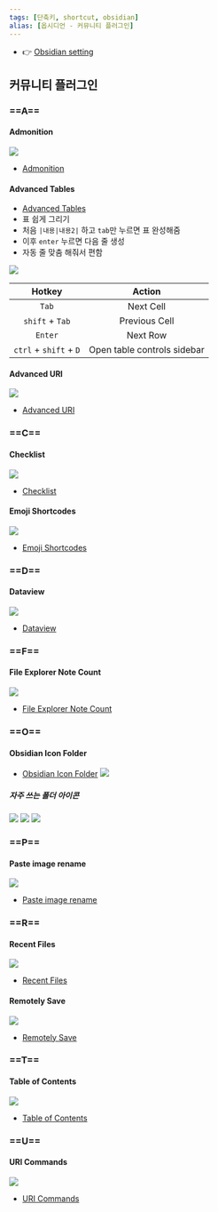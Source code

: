 ```yaml
---
tags: [단축키, shortcut, obsidian]
alias: [옵시디언 - 커뮤니티 플러그인]
---
```


- 👉 [Obsidian setting](Obsidian%20setting.md)

## 커뮤니티 플러그인

### ==A==
#### Admonition
![](assets/Obsidian%20setting%20-%20Community%20plugin.png)
- [Admonition](obsidian://show-plugin?id=obsidian-admonition)

#### Advanced Tables
- [Advanced Tables](obsidian://show-plugin?id=table-editor-obsidian) 
- 표 쉽게 그리기
- 처음 `|내용|내용2|` 하고 `tab`만 누르면 표 완성해줌
- 이후 `enter` 누르면 다음 줄 생성
- 자동 줄 맞춤 해줘서 편함

![](assets/Obsidian%20setting%20-%20Community%20plugin-1.png)

| Hotkey                 | Action                      |
| :--------------------: | :-------------------------: |
| `Tab`                  | Next Cell                   |
| ``shift`` + `Tab`        | Previous Cell               |
| `Enter`                | Next Row                    |
| ``ctrl`` + ``shift`` + `D` | Open table controls sidebar |

#### Advanced URI
![](assets/Obsidian%20setting%20-%20Community%20plugin-2.png)
- [Advanced URI](obsidian://show-plugin?id=obsidian-advanced-uri)

### ==C==
#### Checklist
![](assets/Obsidian%20setting%20-%20Community%20plugin-3.png)
- [Checklist](obsidian://show-plugin?id=obsidian-checklist-plugin)

#### Emoji Shortcodes
![](assets/Obsidian%20setting%20-%20Community%20plugin-4.png)
- [Emoji Shortcodes](obsidian://show-plugin?id=emoji-shortcodes)

### ==D==
#### Dataview
![](assets/Obsidian%20setting%20-%20Community%20plugin-5.png)
- [Dataview](obsidian://show-plugin?id=dataview)

### ==F==
#### File Explorer Note Count
![](assets/Obsidian%20setting%20-%20Community%20plugin-6.png)
- [File Explorer Note Count](obsidian://show-plugin?id=file-explorer-note-count)


### ==O==
#### Obsidian Icon Folder
- [Obsidian Icon Folder](obsidian://show-plugin?id=obsidian-icon-folder)
![](assets/Obsidian%20setting%20-%20Community%20plugin-7.png)

##### 자주 쓰는 폴더 아이콘
![](assets/Obsidian%20setting%20-%20Community%20plugin-8.png)
![](assets/Obsidian%20setting%20-%20Community%20plugin-9.png)
![](assets/Obsidian%20setting%20-%20Community%20plugin-10.png)

### ==P==
#### Paste image rename
![](assets/Obsidian%20setting%20-%20Community%20plugin-11.png)
- [Paste image rename](obsidian://show-plugin?id=obsidian-paste-image-rename)

### ==R==
#### Recent Files
![](assets/Obsidian%20setting%20-%20Community%20plugin-12.png)
- [Recent Files](obsidian://show-plugin?id=recent-files-obsidian)

#### Remotely Save
![](assets/Obsidian%20setting%20-%20Community%20plugin-13.png)
- [Remotely Save](obsidian://show-plugin?id=remotely-save)

### ==T==
#### Table of Contents
![](assets/Obsidian%20setting%20-%20Community%20plugin-14.png)
- [Table of Contents](obsidian://show-plugin?id=obsidian-plugin-toc)

### ==U==
#### URI Commands
![](assets/Obsidian%20setting%20-%20Community%20plugin-15.png)
- [URI Commands](obsidian://show-plugin?id=uri-commands)
